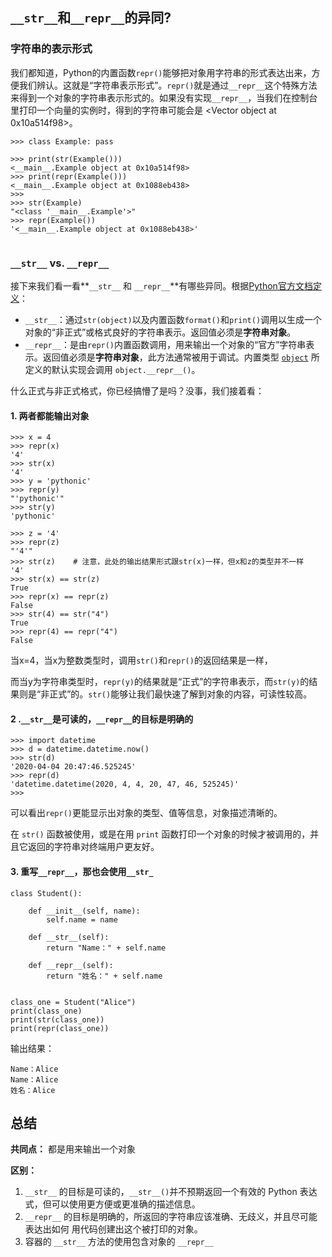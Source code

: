 ## `__str__`和`__repr__`的异同?

### 字符串的表示形式

我们都知道，Python的内置函数`repr()`能够把对象用字符串的形式表达出来，方便我们辨认。这就是“字符串表示形式”。`repr()`就是通过`__repr__`这个特殊方法来得到一个对象的字符串表示形式的。如果没有实现`__repr__`，当我们在控制台里打印一个向量的实例时，得到的字符串可能会是 <Vector object at 0x10a514f98>。

```
>>> class Example: pass

>>> print(str(Example()))
<__main__.Example object at 0x10a514f98>
>>> print(repr(Example()))
<__main__.Example object at 0x1088eb438>
>>> 
>>> str(Example)
"<class '__main__.Example'>"
>>> repr(Example())
'<__main__.Example object at 0x1088eb438>'


```

### **`__str__` vs. `__repr__`**

接下来我们看一看**`__str__` 和 `__repr__`**有哪些异同。根据[Python官方文档定义](https://link.segmentfault.com/?enc=5BiIJ1gs1eQcjSdGZky1kw%3D%3D.ci8pXO9Q4t8lUxnD4yJXunOOAHJQ0gaFXF4PATzSnfzMdTMZSzqvfG46EhtMbGtOIwy5hS4DloGHvL7NhP5CvXjY13jSTnOaFn56G%2B2DUQiEhpfH%2FGbdJesBcjlAB%2Ffe)：

-   `__str__`：通过`str(object)`以及内置函数`format()`和`print()`调用以生成一个对象的“非正式”或格式良好的字符串表示。返回值必须是**字符串对象**。
-   `__repr__`：是由`repr()`内置函数调用，用来输出一个对象的“官方”字符串表示。返回值必须是**字符串对象**，此方法通常被用于调试。内置类型 [`object`](https://link.segmentfault.com/?enc=Crk1l15PI7vruDojYGvLgg%3D%3D.VoHx0FgoCI18GJjnKsQIu42Wewq5JlZrSTzBjAKbIkOAkIKR8d5081M6kFbJzew67okUt%2BfmC0d%2FHRmivYCaBA%3D%3D) 所定义的默认实现会调用 `object.__repr__()`。

什么正式与非正式格式，你已经搞懵了是吗？没事，我们接着看：

#### 1\. 两者都能输出对象

```
>>> x = 4
>>> repr(x)
'4'
>>> str(x)
'4'
>>> y = 'pythonic'
>>> repr(y)
"'pythonic'"
>>> str(y)
'pythonic'

>>> z = '4'
>>> repr(z)
"'4'"
>>> str(z)    # 注意，此处的输出结果形式跟str(x)一样，但x和z的类型并不一样
'4'
>>> str(x) == str(z)
True
>>> repr(x) == repr(z)
False
>>> str(4) == str("4")
True
>>> repr(4) == repr("4")
False
```

当x=4，当x为整数类型时，调用`str()`和`repr()`的返回结果是一样，

而当y为字符串类型时，`repr(y)`的结果就是“正式”的字符串表示，而`str(y)`的结果则是“非正式”的。`str()`能够让我们最快速了解到对象的内容，可读性较高。

#### 2 .`__str__`是可读的，`__repr__`的目标是明确的

```
>>> import datetime
>>> d = datetime.datetime.now()
>>> str(d)
'2020-04-04 20:47:46.525245'
>>> repr(d)
'datetime.datetime(2020, 4, 4, 20, 47, 46, 525245)'
>>> 
```

可以看出`repr()`更能显示出对象的类型、值等信息，对象描述清晰的。

在 `str()` 函数被使用，或是在用 `print` 函数打印一个对象的时候才被调用的，并且它返回的字符串对终端用户更友好。

#### 3\. 重写`__repr__`，那也会使用`__str_`

```
class Student():

    def __init__(self, name):
        self.name = name

    def __str__(self):
        return "Name：" + self.name

    def __repr__(self):
        return "姓名：" + self.name


class_one = Student("Alice")
print(class_one)
print(str(class_one))
print(repr(class_one))
```

输出结果：

```
Name：Alice
Name：Alice
姓名：Alice
```

## 总结

**共同点：** 都是用来输出一个对象

**区别：**

1.  `__str__` 的目标是可读的，`__str__()`并不预期返回一个有效的 Python 表达式，但可以使用更方便或更准确的描述信息。
2.  `__repr__` 的目标是明确的，所返回的字符串应该准确、无歧义，并且尽可能表达出如何 用代码创建出这个被打印的对象。
3.  容器的 `__str__` 方法的使用包含对象的 `__repr__`